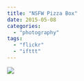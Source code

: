 ```yaml
---
title: "NSFW Pizza Box"
date: 2015-05-08
categories: 
  - "photography"
tags: 
  - "flickr"
  - "ifttt"
---
```


![](https://farm9.staticflickr.com/8857/17427784391_cc4aed2ba8_b.jpg)
